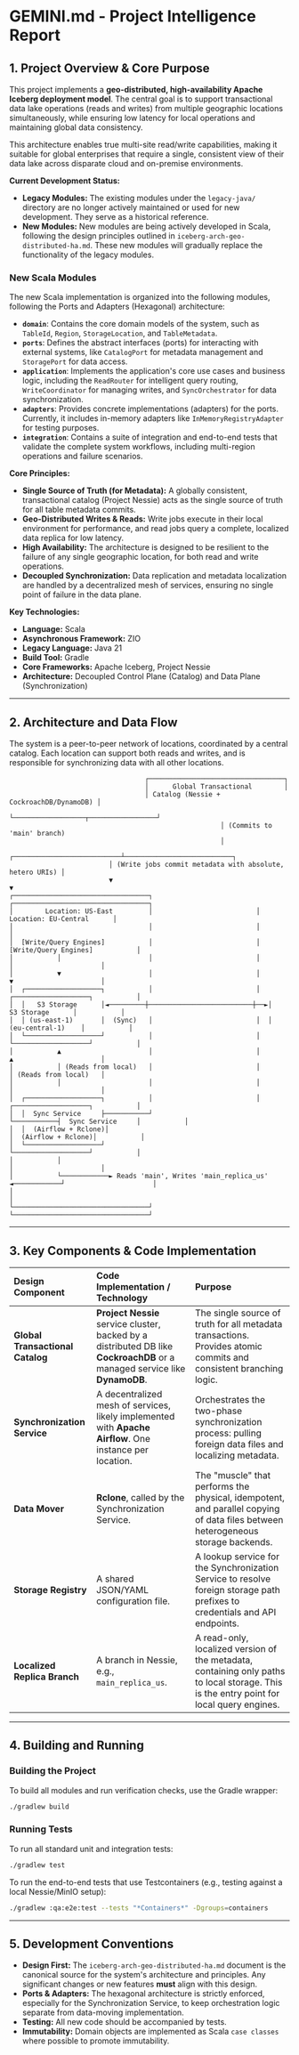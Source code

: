 # GEMINI.md - Project Intelligence Report

## 1. Project Overview & Core Purpose

This project implements a **geo-distributed, high-availability Apache Iceberg deployment model**.
The central goal is to
support transactional data lake operations (reads and writes) from multiple geographic locations
simultaneously, while
ensuring low latency for local operations and maintaining global data consistency.

This architecture enables true multi-site read/write capabilities, making it suitable for global
enterprises that
require a single, consistent view of their data lake across disparate cloud and on-premise
environments.

**Current Development Status:**

* **Legacy Modules:** The existing modules under the `legacy-java/` directory are no longer actively
  maintained or used
  for
  new development. They serve as a historical reference.
* **New Modules:** New modules are being actively developed in Scala, following the design
  principles outlined in
  `iceberg-arch-geo-distributed-ha.md`. These new modules will gradually replace the functionality
  of the legacy
  modules.

### New Scala Modules

The new Scala implementation is organized into the following modules, following the Ports and
Adapters (Hexagonal) architecture:

* **`domain`**: Contains the core domain models of the system, such as `TableId`, `Region`,
  `StorageLocation`, and `TableMetadata`.
* **`ports`**: Defines the abstract interfaces (ports) for interacting with external systems, like
  `CatalogPort` for metadata management and `StoragePort` for data access.
* **`application`**: Implements the application's core use cases and business logic, including the
  `ReadRouter` for intelligent query routing, `WriteCoordinator` for managing writes, and
  `SyncOrchestrator` for data synchronization.
* **`adapters`**: Provides concrete implementations (adapters) for the ports. Currently, it includes
  in-memory adapters like `InMemoryRegistryAdapter` for testing purposes.
* **`integration`**: Contains a suite of integration and end-to-end tests that validate the complete
  system workflows, including multi-region operations and failure scenarios.

**Core Principles:**

* **Single Source of Truth (for Metadata):** A globally consistent, transactional catalog (Project
  Nessie) acts as the
  single source of truth for all table metadata commits.
* **Geo-Distributed Writes & Reads:** Write jobs execute in their local environment for performance,
  and read jobs query
  a complete, localized data replica for low latency.
* **High Availability:** The architecture is designed to be resilient to the failure of any single
  geographic location,
  for both read and write operations.
* **Decoupled Synchronization:** Data replication and metadata localization are handled by a
  decentralized mesh of
  services, ensuring no single point of failure in the data plane.

**Key Technologies:**

* **Language:** Scala
* **Asynchronous Framework:** ZIO
* **Legacy Language:** Java 21
* **Build Tool:** Gradle
* **Core Frameworks:** Apache Iceberg, Project Nessie
* **Architecture:** Decoupled Control Plane (Catalog) and Data Plane (Synchronization)

---

## 2. Architecture and Data Flow

The system is a peer-to-peer network of locations, coordinated by a central catalog. Each location
can support both
reads and writes, and is responsible for synchronizing data with all other locations.

```
                                  ┌──────────────────────────────────┐
                                  │      Global Transactional        │
                                  │ Catalog (Nessie + CockroachDB/DynamoDB) │
                                  └──────────────────┬─────────────────┘
                                                     │ (Commits to 'main' branch)
                                                     │
                         ┌───────────────────────────┴───────────────────────────┐
                         │ (Write jobs commit metadata with absolute, hetero URIs) │
                         ▼                                                       ▼
┌──────────────────────────────────┐                          ┌──────────────────────────────────┐
│        Location: US-East         │                          │        Location: EU-Central      │
│                                  │                          │                                  │
│  [Write/Query Engines]           │                          │  [Write/Query Engines]           │
│           │                      │                          │           │                      │
│           ▼                      │                          │           ▼                      │
│  ┌───────────────────┐           │                          │  ┌───────────────────┐           │
│  │   S3 Storage      │◄─────────┼──────────────────────────┼──►│   S3 Storage      │           │
│  │ (us-east-1)       │  (Sync)   │                          │  │ (eu-central-1)    │           │
│  └───────────────────┘           │                          │  └───────────────────┘           │
│           ▲                      │                          │           ▲                      │
│           │ (Reads from local)   │                          │           │ (Reads from local)   │
│           │                      │                          │           │                      │
│  ┌───────────────────┐           │                          │  ┌───────────────────┐           │
│  │  Sync Service     ├───────────┘                          └───────────┤  Sync Service     │           │
│  │  (Airflow + Rclone)│                                                │  (Airflow + Rclone)│           │
│  └───────────────────┘                                                └───────────────────┘           │
│           │                                                                     │                      │
│           └────────────► Reads 'main', Writes 'main_replica_us' ◄────────────┘                      │
│                                                                                                      │
└──────────────────────────────────┘                          └──────────────────────────────────┘
```

---

## 3. Key Components & Code Implementation

| Design Component                 | Code Implementation / Technology                                                                                            | Purpose                                                                                                                                  |
|:---------------------------------|:----------------------------------------------------------------------------------------------------------------------------|:-----------------------------------------------------------------------------------------------------------------------------------------|
| **Global Transactional Catalog** | **Project Nessie** service cluster, backed by a distributed DB like **CockroachDB** or a managed service like **DynamoDB**. | The single source of truth for all metadata transactions. Provides atomic commits and consistent branching logic.                        |
| **Synchronization Service**      | A decentralized mesh of services, likely implemented with **Apache Airflow**. One instance per location.                    | Orchestrates the two-phase synchronization process: pulling foreign data files and localizing metadata.                                  |
| **Data Mover**                   | **Rclone**, called by the Synchronization Service.                                                                          | The "muscle" that performs the physical, idempotent, and parallel copying of data files between heterogeneous storage backends.          |
| **Storage Registry**             | A shared JSON/YAML configuration file.                                                                                      | A lookup service for the Synchronization Service to resolve foreign storage path prefixes to credentials and API endpoints.              |
| **Localized Replica Branch**     | A branch in Nessie, e.g., `main_replica_us`.                                                                                | A read-only, localized version of the metadata, containing only paths to local storage. This is the entry point for local query engines. |

---

## 4. Building and Running

### Building the Project

To build all modules and run verification checks, use the Gradle wrapper:

```bash
./gradlew build
```

### Running Tests

To run all standard unit and integration tests:

```bash
./gradlew test
```

To run the end-to-end tests that use Testcontainers (e.g., testing against a local Nessie/MinIO
setup):

```bash
./gradlew :qa:e2e:test --tests "*Containers*" -Dgroups=containers
```

---

## 5. Development Conventions

* **Design First:** The `iceberg-arch-geo-distributed-ha.md` document is the canonical source for
  the system's
  architecture and principles. Any significant changes or new features **must** align with this
  design.
* **Ports & Adapters:** The hexagonal architecture is strictly enforced, especially for the
  Synchronization Service, to
  keep orchestration logic separate from data-moving implementation.
* **Testing:** All new code should be accompanied by tests.
* **Immutability:** Domain objects are implemented as Scala `case classes` where possible to promote
  immutability.
